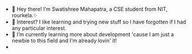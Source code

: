 - 👋 Hey there! I’m Swatishree Mahapatra, a CSE student from NIT, rourkela.✨
- 👀 Interest? I like learning and trying new stuff so I have forgotten if I had any particular interest.
- 🌱 I’m currently learning more about development 'cause I am just a newbie to this field and I'm already lovin' it!
- 

<!---
swat158/swat158 is a ✨ special ✨ repository because its `README.md` (this file) appears on your GitHub profile.
You can click the Preview link to take a look at your changes.
--->
